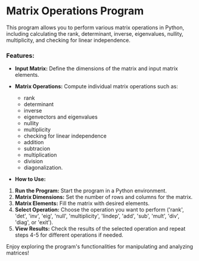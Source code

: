 
# Matrix Operations Program

This program allows you to perform various matrix operations in Python, including calculating the rank, determinant, inverse, eigenvalues, nullity, multiplicity, and checking for linear independence.

### Features:

- **Input Matrix:** Define the dimensions of the matrix and input matrix elements.
- **Matrix Operations:** Compute individual matrix operations such as:

  - rank
  - determinant
  - inverse
  - eigenvectors and eigenvalues
  - nullity
  - multiplicity
  - checking for linear independence
  - addition
  - subtracion
  - multiplication
  - division
  - diagonalization.
- **How to Use:**

1. **Run the Program:** Start the program in a Python environment.
2. **Matrix Dimensions:** Set the number of rows and columns for the matrix.
3. **Matrix Elements:** Fill the matrix with desired elements.
4. **Select Operation:** Choose the operation you want to perform ('rank', 'det', 'inv', 'eig', 'null', 'multiplicity', 'lindep', 'add', 'sub', 'mult', 'div', 'diag', or 'exit').
5. **View Results:** Check the results of the selected operation and repeat steps 4-5 for different operations if needed.

Enjoy exploring the program's functionalities for manipulating and analyzing matrices!
